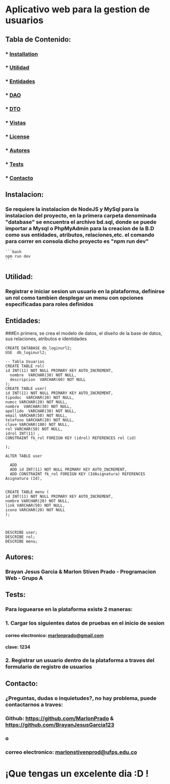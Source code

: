 

# Aplicativo web para la gestion de usuarios

  ##  
  ### 

  ## Tabla de Contenido:
  ###  * [Installation](#installation)
  ###  * [Utilidad](#utilidad)
  ###  * [Entidades](#entidades)
  ###  * [DAO](#dao)
  ###  * [DTO](#dto)
  ###  * [Vistas](#vistas)
  ###  * [License](#license)
  ###  * [Autores](#autores)
  ###  * [Tests](#tests)
  ###  * [Contacto](#contacto)

  ## Instalacion:
  ### Se requiere la instalacion de NodeJS y MySql para la instalacion del proyecto, en la primera carpeta denominada "database" se encuentra el archivo bd.sql, donde se puede importar a Mysql o PhpMyAdmin para la creacion de la B.D como sus entidades, atributos, relaciones,etc. el comando para correr en consola dicho proyecto es "npm run dev"
	```bash
	npm run dev
	```


  ## Utilidad:
  ### Registrar e iniciar sesion un usuario en la plataforma, definirse un rol como tambien desplegar un menu con opciones especificadas para roles definidos
  ## Entidades:
  ###En primera, se crea el modelo de datos, el diseño de la base de datos, sus relaciones, atributos e identidades
  ```mysql
CREATE DATABASE db_loginurl2;
USE  db_loginurl2;

-- Tabla Usuarios
CREATE TABLE rol(
id INT(11) NOT NULL PRIMARY KEY AUTO_INCREMENT,
    nombre  VARCHAR(30) NOT NULL,
    descripcion  VARCHAR(60) NOT NULL
);
CREATE TABLE user(
id INT(11) NOT NULL PRIMARY KEY AUTO_INCREMENT,
tipodoc  VARCHAR(20) NOT NULL,
numcc VARCHAR(20) NOT NULL,
nombre  VARCHAR(30) NOT NULL,
apellido  VARCHAR(30) NOT NULL,
email VARCHAR(50) NOT NULL,
telefono VARCHAR(20) NOT NULL,
clave VARCHAR(100) NOT NULL,
rol VARCHAR(50) NOT NULL,
idrol INT(11) ,
CONSTRAINT fk_rol FOREIGN KEY (idrol) REFERENCES rol (id)

);

ALTER TABLE user

    ADD 
    ADD id INT(11) NOT NULL PRIMARY KEY AUTO_INCREMENT,
    ADD CONSTRAINT fk_rol FOREIGN KEY (IdAsignatura) REFERENCES Asignatura (Id),


CREATE TABLE menu (
id INT(11) NOT NULL PRIMARY KEY AUTO_INCREMENT,
nombre VARCHAR(20) NOT NULL,
link VARCHAR(50) NOT NULL,
icono VARCHAR(20) NOT NULL
);



DESCRIBE user;
DESCRIBE rol;
DESCRIBE menu;
```
  ## Autores:
  ### Brayan Jesus Garcia & Marlon Stiven Prado - Programacion Web - Grupo A
  ## Tests:
  ### Para loguearse en la plataforma existe 2 maneras:
  
 ### 1. Cargar los siguientes datos de pruebas en el inicio de sesion
 #### correo electronico: marlonprado@gmail.com
  #### clave: 1234
 ### 2. Registrar un usuario dentro de la plataforma a traves del formulario de registro de usuarios
  ## Contacto:
  ### ¿Preguntas, dudas o inquietudes?, no hay problema, puede contactarnos a traves:
  ### Github: https://github.com/MarlonPrado & https://github.com/BrayanJesusGarcia123
  ### o
  ### correo electronico:  marlonstivenprod@ufps.edu.co
  
 # ¡Que tengas un excelente dia :D !

